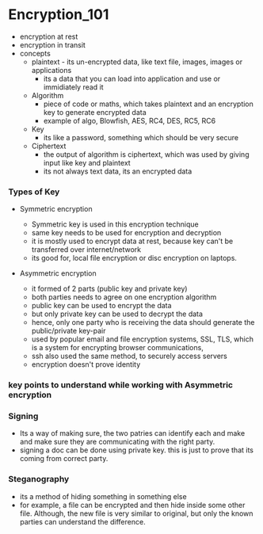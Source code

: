 # Encryption_101

- encryption at rest 
- encryption in transit
- concepts
  - plaintext - its un-encrypted data, like text file, images, images or applications
    - its a data that you can load into application and use or immidiately read it
  - Algorithm 
    - piece of code or maths, which takes plaintext and an encryption key to generate encrypted data
    - example of algo, Blowfish, AES, RC4, DES, RC5, RC6
  - Key
    - its like a password, something which should be very secure 
  - Ciphertext
    - the output of algorithm is ciphertext, which was used by giving input like key and plaintext
    - its not always text data, its an encrypted data

### Types of Key

- Symmetric encryption
  - Symmetric key is used in this encryption technique
  - same key needs to be used for encryption and decryption
  - it is mostly used to encrypt data at rest, because key can't be transferred over internet/network
  - its good for, local file encryption or disc encryption on laptops.
  
- Asymmetric encryption
  - it formed of 2 parts (public key and private key)
  - both parties needs to agree on one encryption algorithm
  - public key can be used to encrypt the data
  - but only private key can be used to decrypt the data
  - hence, only one party who is receiving the data should generate the public/private key-pair
  - used by popular email and file encryption systems, SSL, TLS, which is a system for encrypting browser communications,
  - ssh also used the same method, to securely access servers
  - encryption doesn't prove identity


### key points to understand while working with Asymmetric encryption
### Signing
- Its a way of making sure, the two patries can identify each and make and make sure they are communicating with the right party.
- signing a doc can be done using private key. this is just to prove that its coming from correct party.

### Steganography
- its a method of hiding something in something else
- for example, a file can be encrypted and then hide inside some other file. Although, the new file is very similar to original, but only the known parties can understand the difference.
